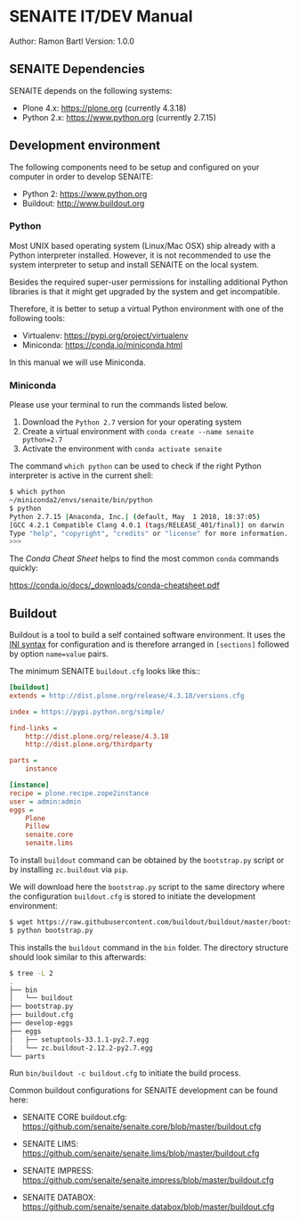 # SENAITE IT/DEV Manual

Author: Ramon Bartl
Version: 1.0.0


## SENAITE Dependencies

SENAITE depends on the following systems:

- Plone 4.x: https://plone.org (currently 4.3.18)
- Python 2.x: https://www.python.org (currently 2.7.15)


## Development environment

The following components need to be setup and configured on your computer in
order to develop SENAITE:

- Python 2: https://www.python.org
- Buildout: http://www.buildout.org


### Python

Most UNIX based operating system (Linux/Mac OSX) ship already with a Python
interpreter installed. However, it is not recommended to use the system
interpreter to setup and install SENAITE on the local system.

Besides the required super-user permissions for installing additional Python
libraries is that it might get upgraded by the system and get incompatible.

Therefore, it is better to setup a virtual Python environment with one of the
following tools:

- Virtualenv: https://pypi.org/project/virtualenv
- Miniconda: https://conda.io/miniconda.html

In this manual we will use Miniconda.

### Miniconda

Please use your terminal to run the commands listed below.

1. Download the `Python 2.7` version for your operating system
2. Create a virtual environment with `conda create --name senaite python=2.7`
3. Activate the environment with `conda activate senaite`

The command `which python` can be used to check if the right Python interpreter
is active in the current shell:

```sh
$ which python
~/miniconda2/envs/senaite/bin/python
$ python
Python 2.7.15 |Anaconda, Inc.| (default, May  1 2018, 18:37:05)
[GCC 4.2.1 Compatible Clang 4.0.1 (tags/RELEASE_401/final)] on darwin
Type "help", "copyright", "credits" or "license" for more information.
>>>
```

The *Conda Cheat Sheet* helps to find the most common `conda` commands quickly:

https://conda.io/docs/_downloads/conda-cheatsheet.pdf


## Buildout

Buildout is a tool to build a self contained software environment. It uses the
[INI syntax](https://en.wikipedia.org/wiki/INI_file) for configuration and is
therefore arranged in `[sections]` followed by option `name=value` pairs.

The minimum SENAITE `buildout.cfg` looks like this::

```ini
[buildout]
extends = http://dist.plone.org/release/4.3.18/versions.cfg

index = https://pypi.python.org/simple/

find-links =
    http://dist.plone.org/release/4.3.18
    http://dist.plone.org/thirdparty

parts =
    instance

[instance]
recipe = plone.recipe.zope2instance
user = admin:admin
eggs =
    Plone
    Pillow
    senaite.core
    senaite.lims
```

To install `buildout` command can be obtained by the `bootstrap.py` script or
by installing `zc.buildout` via `pip`.

We will download here the `bootstrap.py` script to the same directory where
the configuration `buildout.cfg` is stored to initiate the development environment:

```sh
$ wget https://raw.githubusercontent.com/buildout/buildout/master/bootstrap/bootstrap.py
$ python bootstrap.py
```

This installs the `buildout` command in the `bin` folder.
The directory structure should look similar to this afterwards:

```sh
$ tree -L 2
.
├── bin
│   └── buildout
├── bootstrap.py
├── buildout.cfg
├── develop-eggs
├── eggs
│   ├── setuptools-33.1.1-py2.7.egg
│   └── zc.buildout-2.12.2-py2.7.egg
└── parts
```

Run `bin/buildout -c buildout.cfg` to initiate the build process.

Common buildout configurations for SENAITE development can be found here:

- SENAITE CORE buildout.cfg:
  https://github.com/senaite/senaite.core/blob/master/buildout.cfg

- SENAITE LIMS:
  https://github.com/senaite/senaite.lims/blob/master/buildout.cfg

- SENAITE IMPRESS:
  https://github.com/senaite/senaite.impress/blob/master/buildout.cfg

- SENAITE DATABOX:
  https://github.com/senaite/senaite.databox/blob/master/buildout.cfg
